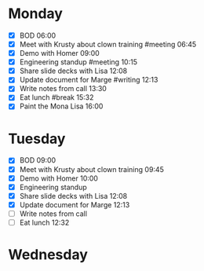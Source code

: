 # Monday

- [x] BOD 06:00
- [x] Meet with Krusty about clown training #meeting 06:45
- [x] Demo with Homer 09:00
- [x] Engineering standup #meeting 10:15
- [x] Share slide decks with Lisa 12:08
- [x] Update document for Marge #writing 12:13
- [x] Write notes from call 13:30
- [x] Eat lunch #break 15:32
- [x] Paint the Mona Lisa 16:00

# Tuesday

- [x] BOD 09:00
- [x] Meet with Krusty about clown training 09:45
- [x] Demo with Homer 10:00
- [x] Engineering standup
- [x] Share slide decks with Lisa 12:08
- [x] Update document for Marge 12:13
- [ ] Write notes from call
- [ ] Eat lunch 12:32

# Wednesday
